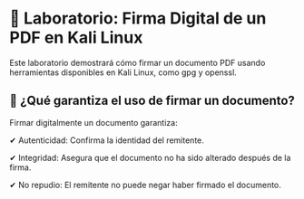 # 🔬 Laboratorio: Firma Digital de un PDF en Kali Linux

Este laboratorio demostrará cómo firmar un documento PDF usando herramientas disponibles en Kali Linux, como gpg y openssl. 

## 📌 ¿Qué garantiza el uso de firmar un documento?

Firmar digitalmente un documento garantiza:

✔ Autenticidad: Confirma la identidad del remitente.

✔ Integridad: Asegura que el documento no ha sido alterado después de la firma.

✔ No repudio: El remitente no puede negar haber firmado el documento.
